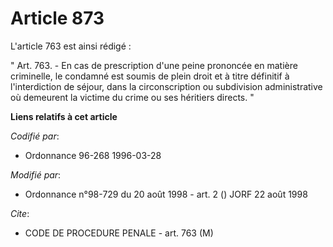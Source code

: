 # Article 873

L'article 763 est ainsi rédigé :

" Art. 763. - En cas de prescription d'une peine prononcée en matière criminelle, le condamné est soumis de plein droit et à
titre définitif à l'interdiction de séjour, dans la circonscription ou subdivision administrative où demeurent la victime du
crime ou ses héritiers directs. "

**Liens relatifs à cet article**

_Codifié par_:

  - Ordonnance 96-268 1996-03-28

_Modifié par_:

  - Ordonnance n°98-729 du 20 août 1998 - art. 2 () JORF 22 août 1998

_Cite_:

  - CODE DE PROCEDURE PENALE - art. 763 (M)
